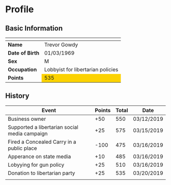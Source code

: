 # Profile
## Basic Information
<table class="table table-striped table-bordered">
<thead>
<tr>
<th></th>
<th></th>
</tr>
</thead>
<tbody>
<tr>
<td><strong>Name</strong></td>
<td>Trevor Gowdy</td>
</tr>
<tr>
<td><strong>Date of Birth</strong></td>
<td>01/03/1969</td>
</tr>
<tr>
<td><strong>Sex</strong></td>
<td>M</td>
</tr>
<tr>
<td><strong>Occupation</strong></td>
<td>Lobbyist for libertarian policies</td>
</tr>
<tr>
<td><strong>Points</strong></td>
<td bgcolor="#fcd200">535</td>
</tr>
</tbody>
</table>

## History
<table class="table table-striped table-bordered">
<thead>
<tr>
<th>Event</th>
<th>Points</th>
<th>Total</th>
<th>Date</th>
</tr>
</thead>
<tbody>
<tr>
<td>Business owner</td>
<td>+50</td>
<td>550</td>
<td>03/12/2019</td>
</tr>
<tr>
<td>Supported a libertarian social media campaign</td>
<td>+25</td>
<td>575</td>
<td>03/15/2019</td>
</tr>
<tr>
<td>Fired a Concealed Carry in a public place</td>
<td>-100</td>
<td>475</td>
<td>03/16/2019</td>
</tr>
<tr>
<td>Apperance on state media</td>
<td>+10</td>
<td>485</td>
<td>03/16/2019</td>
</tr>
<tr>
<td>Lobyying for gun policy</td>
<td>+25</td>
<td>510</td>
<td>03/16/2019</td>
</tr>
<tr>
<td>Donation to libertarian party</td>
<td>+25</td>
<td>535</td>
<td>03/20/2019</td>
</tr>
<tr>
<td></td>
<td></td>
<td></td>
<td></td>
</tr>
</tbody>
</table>
